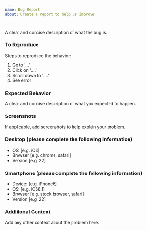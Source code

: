 ```yaml
---
name: Bug Report
about: Create a report to help us improve

---
```


A clear and concise description of what the bug is.

### To Reproduce
Steps to reproduce the behavior:
1. Go to '...'
2. Click on '....'
3. Scroll down to '....'
4. See error

### Expected Behavior
A clear and concise description of what you expected to happen.

### Screenshots
If applicable, add screenshots to help explain your problem.

### Desktop (please complete the following information)
 - OS: [e.g. iOS]
 - Browser [e.g. chrome, safari]
 - Version [e.g. 22]

### Smartphone (please complete the following information)
 - Device: [e.g. iPhone6]
 - OS: [e.g. iOS8.1]
 - Browser [e.g. stock browser, safari]
 - Version [e.g. 22]

### Additional Context
Add any other context about the problem here.
